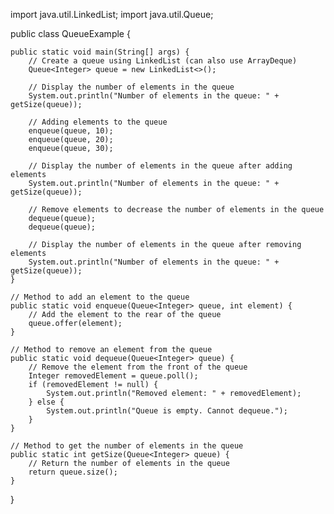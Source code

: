 import java.util.LinkedList;
import java.util.Queue;

public class QueueExample {

    public static void main(String[] args) {
        // Create a queue using LinkedList (can also use ArrayDeque)
        Queue<Integer> queue = new LinkedList<>();

        // Display the number of elements in the queue
        System.out.println("Number of elements in the queue: " + getSize(queue));

        // Adding elements to the queue
        enqueue(queue, 10);
        enqueue(queue, 20);
        enqueue(queue, 30);

        // Display the number of elements in the queue after adding elements
        System.out.println("Number of elements in the queue: " + getSize(queue));

        // Remove elements to decrease the number of elements in the queue
        dequeue(queue);
        dequeue(queue);

        // Display the number of elements in the queue after removing elements
        System.out.println("Number of elements in the queue: " + getSize(queue));
    }

    // Method to add an element to the queue
    public static void enqueue(Queue<Integer> queue, int element) {
        // Add the element to the rear of the queue
        queue.offer(element);
    }

    // Method to remove an element from the queue
    public static void dequeue(Queue<Integer> queue) {
        // Remove the element from the front of the queue
        Integer removedElement = queue.poll();
        if (removedElement != null) {
            System.out.println("Removed element: " + removedElement);
        } else {
            System.out.println("Queue is empty. Cannot dequeue.");
        }
    }

    // Method to get the number of elements in the queue
    public static int getSize(Queue<Integer> queue) {
        // Return the number of elements in the queue
        return queue.size();
    }
}
